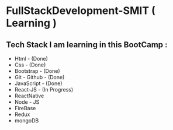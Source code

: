 # FullStackDevelopment-SMIT  ( Learning )

## Tech Stack I am learning in this BootCamp : 

<ul>

<li>Html - (Done)</li>   
<li>Css - (Done)</li>    
<li>Bootstrap - (Done)</li>    
<li>Git - Github - (Done)</li>   
<li>JavaScript - (Done)</li>   
<li>React-JS - (In Progress)</li>
<li>ReactNative</li>
<li>Node - JS</li>
<li>FireBase</li>
<li>Redux</li>
<li>mongoDB</li>

</ul>
